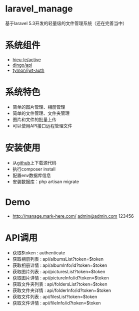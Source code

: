 # laravel_manage
基于laravel 5.3开发的轻量级的文件管理系统（还在完善当中）

# 系统组件
- [hieu-le/active](https://github.com/letrunghieu/active)
- [dingo/api](https://github.com/dingo/api)
- [tymon/jwt-auth](https://github.com/tymondesigns/jwt-auth)

# 系统特色
- 简单的图片管理、相册管理
- 简单的文件管理、文件夹管理
- 图片和文件的批量上传
- 可以使用API接口远程管理文件

# 安装使用
- 从[github](https://github.com/markbest/laravel_manage)上下载源代码
- 执行composer install
- 配置env数据库信息
- 安装数据库：php artisan migrate

# Demo
- http://manage.mark-here.com/  admin@admin.com  123456

# API调用
- 获取$token  :  authenticate
- 获取相册列表 : api/albumsList?token=$token
- 获取相册详情 : api/albumInfo/id?token=$token
- 获取图片列表 : api/picturesList?token=$token
- 获取图片详情 : api/pictureInfo/id?token=$token
- 获取文件夹列表 : api/foldersList?token=$token
- 获取文件夹详情 : api/folderInfo/id?token=$token
- 获取文件列表 : api/filesList?token=$token
- 获取文件详情 : api/fileInfo/id?token=$token